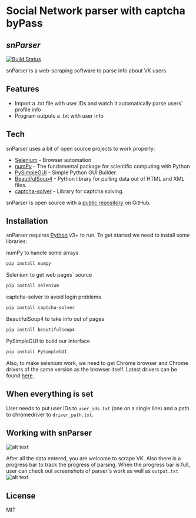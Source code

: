 # Social Network parser with captcha byPass
## _snParser_


[![Build Status](https://travis-ci.org/joemccann/dillinger.svg?branch=master)](https://travis-ci.org/joemccann/dillinger)

snParser is a web-scraping software to parse info about VK users.

## Features

- Import a .txt file with user IDs and watch it automatically parse users` profile info
- Program outputs a .txt with user info

## Tech

snParser uses a bit of open source projects to work properly:

- [Selenium](https://github.com/SeleniumHQ/selenium) - Browser automation
- [numPy](https://github.com/numpy/numpy) - The fundamental package for scientific computing with Python
- [PySimpleGUI](https://github.com/PySimpleGUI/PySimpleGUI) - Simple Python GUI Builder.
- [BeautifulSoup4](https://github.com/wention/BeautifulSoup4) - Python library for pulling data out of HTML and XML files.
- [captcha-solver](https://pypi.org/project/captcha-solver/) - Library for captcha solving.

snParser is open source with a [public repository](https://github.com/paNikitin/snParser) on GitHub.

## Installation

snParser requires [Python](https://www.python.org/) v3+ to run.
To get started we need to install some libraries:

numPy to handle some arrays
```sh
pip install numpy
```
Selenium to get web pages` source
```sh
pip install selenium
```
captcha-solver to avoid login problems
```sh
pip install captcha-solver
```
BeautifulSoup4 to take info out of pages
```sh
pip install beautifulsoup4
```
PySimpleGUI to build our interface
```sh
pip install PySimpleGUI
```
Also, to make selenium work, we need to get Chrome browser and Chrome drivers of the same version as the browser itself. Latest drivers can be found [here](https://chromedriver.chromium.org/downloads).
## When everything is set
User needs to put user IDs to ```user_ids.txt``` (one on a single line) and a path to chromedriver to ```driver_path.txt```.
## Working with snParser
![alt text](https://i.imgur.com/rkWLwCd.png)

After all the data entered, you are welcome to scrape VK. Also there is a progress bar to track the progress of parsing. When the progress bar is full, user can check out screenshots of parser`s work as well as ```output.txt```
![alt text](https://i.imgur.com/KXAVzqo.png)
## License
MIT



